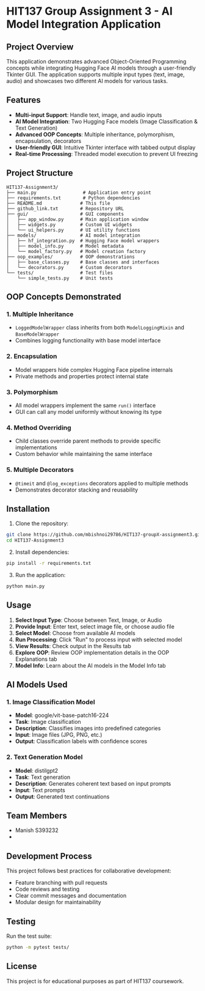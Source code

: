 # HIT137 Group Assignment 3 - AI Model Integration Application

## Project Overview
This application demonstrates advanced Object-Oriented Programming concepts while integrating Hugging Face AI models through a user-friendly Tkinter GUI. The application supports multiple input types (text, image, audio) and showcases two different AI models for various tasks.

## Features
- **Multi-input Support**: Handle text, image, and audio inputs
- **AI Model Integration**: Two Hugging Face models (Image Classification & Text Generation)
- **Advanced OOP Concepts**: Multiple inheritance, polymorphism, encapsulation, decorators
- **User-friendly GUI**: Intuitive Tkinter interface with tabbed output display
- **Real-time Processing**: Threaded model execution to prevent UI freezing

## Project Structure
```
HIT137-Assignment3/
├── main.py                 # Application entry point
├── requirements.txt        # Python dependencies
├── README.md              # This file
├── github_link.txt        # Repository URL
├── gui/                   # GUI components
│   ├── app_window.py      # Main application window
│   ├── widgets.py         # Custom UI widgets
│   └── ui_helpers.py      # UI utility functions
├── models/                # AI model integration
│   ├── hf_integration.py  # Hugging Face model wrappers
│   ├── model_info.py      # Model metadata
│   └── model_factory.py   # Model creation factory
├── oop_examples/          # OOP demonstrations
│   ├── base_classes.py    # Base classes and interfaces
│   └── decorators.py      # Custom decorators
└── tests/                 # Test files
    └── simple_tests.py    # Unit tests
```

## OOP Concepts Demonstrated

### 1. Multiple Inheritance
- `LoggedModelWrapper` class inherits from both `ModelLoggingMixin` and `BaseModelWrapper`
- Combines logging functionality with base model interface

### 2. Encapsulation
- Model wrappers hide complex Hugging Face pipeline internals
- Private methods and properties protect internal state

### 3. Polymorphism
- All model wrappers implement the same `run()` interface
- GUI can call any model uniformly without knowing its type

### 4. Method Overriding
- Child classes override parent methods to provide specific implementations
- Custom behavior while maintaining the same interface

### 5. Multiple Decorators
- `@timeit` and `@log_exceptions` decorators applied to multiple methods
- Demonstrates decorator stacking and reusability

## Installation

1. Clone the repository:
```bash
git clone https://github.com/mbishnoi29786/HIT137-groupX-assignment3.git
cd HIT137-Assignment3
```

2. Install dependencies:
```bash
pip install -r requirements.txt
```

3. Run the application:
```bash
python main.py
```

## Usage

1. **Select Input Type**: Choose between Text, Image, or Audio
2. **Provide Input**: Enter text, select image file, or choose audio file
3. **Select Model**: Choose from available AI models
4. **Run Processing**: Click "Run" to process input with selected model
5. **View Results**: Check output in the Results tab
6. **Explore OOP**: Review OOP implementation details in the OOP Explanations tab
7. **Model Info**: Learn about the AI models in the Model Info tab

## AI Models Used

### 1. Image Classification Model
- **Model**: google/vit-base-patch16-224
- **Task**: Image classification
- **Description**: Classifies images into predefined categories
- **Input**: Image files (JPG, PNG, etc.)
- **Output**: Classification labels with confidence scores

### 2. Text Generation Model
- **Model**: distilgpt2
- **Task**: Text generation
- **Description**: Generates coherent text based on input prompts
- **Input**: Text prompts
- **Output**: Generated text continuations

## Team Members
- Manish S393232
- 

## Development Process
This project follows best practices for collaborative development:
- Feature branching with pull requests
- Code reviews and testing
- Clear commit messages and documentation
- Modular design for maintainability

## Testing
Run the test suite:
```bash
python -m pytest tests/
```

## License
This project is for educational purposes as part of HIT137 coursework.
